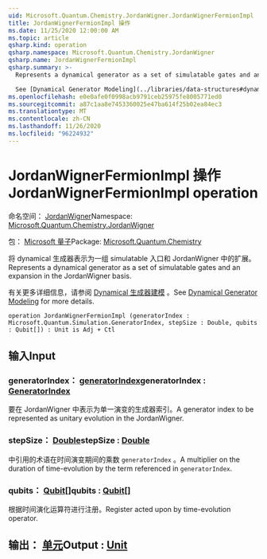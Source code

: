 ```yaml
---
uid: Microsoft.Quantum.Chemistry.JordanWigner.JordanWignerFermionImpl
title: JordanWignerFermionImpl 操作
ms.date: 11/25/2020 12:00:00 AM
ms.topic: article
qsharp.kind: operation
qsharp.namespace: Microsoft.Quantum.Chemistry.JordanWigner
qsharp.name: JordanWignerFermionImpl
qsharp.summary: >-
  Represents a dynamical generator as a set of simulatable gates and an expansion in the JordanWigner basis.

  See [Dynamical Generator Modeling](../libraries/data-structures#dynamical-generator-modeling) for more details.
ms.openlocfilehash: e0e0afe0f0998acb9791ceb25975fe8005771ed0
ms.sourcegitcommit: a87c1aa8e7453360025e47ba614f25b02ea84ec3
ms.translationtype: MT
ms.contentlocale: zh-CN
ms.lasthandoff: 11/26/2020
ms.locfileid: "96224932"
---
```

# <a name="jordanwignerfermionimpl-operation"></a><span data-ttu-id="4419f-102">JordanWignerFermionImpl 操作</span><span class="sxs-lookup"><span data-stu-id="4419f-102">JordanWignerFermionImpl operation</span></span>

<span data-ttu-id="4419f-103">命名空间： [JordanWigner](xref:Microsoft.Quantum.Chemistry.JordanWigner)</span><span class="sxs-lookup"><span data-stu-id="4419f-103">Namespace: [Microsoft.Quantum.Chemistry.JordanWigner](xref:Microsoft.Quantum.Chemistry.JordanWigner)</span></span>

<span data-ttu-id="4419f-104">包： [Microsoft 量子](https://nuget.org/packages/Microsoft.Quantum.Chemistry)</span><span class="sxs-lookup"><span data-stu-id="4419f-104">Package: [Microsoft.Quantum.Chemistry](https://nuget.org/packages/Microsoft.Quantum.Chemistry)</span></span>


<span data-ttu-id="4419f-105">将 dynamical 生成器表示为一组 simulatable 入口和 JordanWigner 中的扩展。</span><span class="sxs-lookup"><span data-stu-id="4419f-105">Represents a dynamical generator as a set of simulatable gates and an expansion in the JordanWigner basis.</span></span>

<span data-ttu-id="4419f-106">有关更多详细信息，请参阅 [Dynamical 生成器建模](../libraries/data-structures#dynamical-generator-modeling) 。</span><span class="sxs-lookup"><span data-stu-id="4419f-106">See [Dynamical Generator Modeling](../libraries/data-structures#dynamical-generator-modeling) for more details.</span></span>

```qsharp
operation JordanWignerFermionImpl (generatorIndex : Microsoft.Quantum.Simulation.GeneratorIndex, stepSize : Double, qubits : Qubit[]) : Unit is Adj + Ctl
```


## <a name="input"></a><span data-ttu-id="4419f-107">输入</span><span class="sxs-lookup"><span data-stu-id="4419f-107">Input</span></span>

### <a name="generatorindex--generatorindex"></a><span data-ttu-id="4419f-108">generatorIndex： [generatorIndex](xref:Microsoft.Quantum.Simulation.GeneratorIndex)</span><span class="sxs-lookup"><span data-stu-id="4419f-108">generatorIndex : [GeneratorIndex](xref:Microsoft.Quantum.Simulation.GeneratorIndex)</span></span>

<span data-ttu-id="4419f-109">要在 JordanWigner 中表示为单一演变的生成器索引。</span><span class="sxs-lookup"><span data-stu-id="4419f-109">A generator index to be represented as unitary evolution in the JordanWigner.</span></span>


### <a name="stepsize--double"></a><span data-ttu-id="4419f-110">stepSize： [Double](xref:microsoft.quantum.lang-ref.double)</span><span class="sxs-lookup"><span data-stu-id="4419f-110">stepSize : [Double](xref:microsoft.quantum.lang-ref.double)</span></span>

<span data-ttu-id="4419f-111">中引用的术语在时间演变期间的乘数 `generatorIndex` 。</span><span class="sxs-lookup"><span data-stu-id="4419f-111">A multiplier on the duration of time-evolution by the term referenced in `generatorIndex`.</span></span>


### <a name="qubits--qubit"></a><span data-ttu-id="4419f-112">qubits： [Qubit](xref:microsoft.quantum.lang-ref.qubit)[]</span><span class="sxs-lookup"><span data-stu-id="4419f-112">qubits : [Qubit](xref:microsoft.quantum.lang-ref.qubit)[]</span></span>

<span data-ttu-id="4419f-113">根据时间演化运算符进行注册。</span><span class="sxs-lookup"><span data-stu-id="4419f-113">Register acted upon by time-evolution operator.</span></span>



## <a name="output--unit"></a><span data-ttu-id="4419f-114">输出： [单元](xref:microsoft.quantum.lang-ref.unit)</span><span class="sxs-lookup"><span data-stu-id="4419f-114">Output : [Unit](xref:microsoft.quantum.lang-ref.unit)</span></span>

